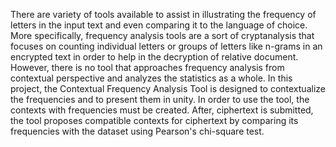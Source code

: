 There are variety of tools available to assist in illustrating the frequency of letters in the input text and even comparing it to the language of choice. More specifically, frequency analysis tools are a sort of cryptanalysis that focuses on counting individual letters or groups of letters like n-grams in an encrypted text in order to help in the decryption of relative document. However, there is no tool that approaches frequency analysis from contextual perspective and analyzes the statistics as a whole. In this project, the Contextual Frequency Analysis Tool is designed to contextualize the frequencies and to present them in unity. In order to use the tool, the contexts with frequencies must be created. After, ciphertext is submitted, the tool proposes compatible contexts for ciphertext by comparing its frequencies with the dataset using Pearson's chi-square test.
